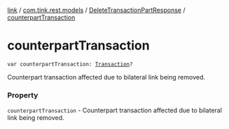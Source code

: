 [link](../../index.md) / [com.tink.rest.models](../index.md) / [DeleteTransactionPartResponse](index.md) / [counterpartTransaction](./counterpart-transaction.md)

# counterpartTransaction

`var counterpartTransaction: `[`Transaction`](../-transaction/index.md)`?`

Counterpart transaction affected due to bilateral link being removed.

### Property

`counterpartTransaction` - Counterpart transaction affected due to bilateral link being removed.